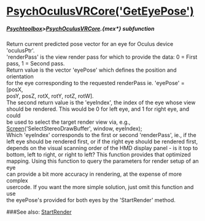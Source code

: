# [PsychOculusVRCore('GetEyePose')](PsychOculusVRCore-GetEyePose) 
##### [Psychtoolbox](Pyschtoolbox)>[PsychOculusVRCore](PsychOculusVRCore).{mex*} subfunction


Return current predicted pose vector for an eye for Oculus device 'oculusPtr'.  
'renderPass' is the view render pass for which to provide the data: 0 = First  
pass, 1 = Second pass.  
Return value is the vector 'eyePose' which defines the position and orientation  
for the eye corresponding to the requested renderPass ie. 'eyePose' = [posX,  
posY, posZ, rotX, rotY, rotZ, rotW].  
The second return value is the 'eyeIndex', the index of the eye whose view  
should be rendered. This would be 0 for left eye, and 1 for right eye, and could  
be used to select the target render view via, e.g.,  
[Screen](Screen)('SelectStereoDrawBuffer', window, eyeIndex);  
Which 'eyeIndex' corresponds to the first or second 'renderPass', ie., if the  
left eye should be rendered first, or if the right eye should be rendered first,  
depends on the visual scanning order of the HMD display panel - is it top to  
bottom, left to right, or right to left? This function provides that optimized  
mapping. Using this function to query the parameters for render setup of an eye  
can provide a bit more accuracy in rendering, at the expense of more complex  
usercode. If you want the more simple solution, just omit this function and use  
the eyePose's provided for both eyes by the 'StartRender' method.  
  


###See also:
[StartRender](PsychOculusVRCore-StartRender)
